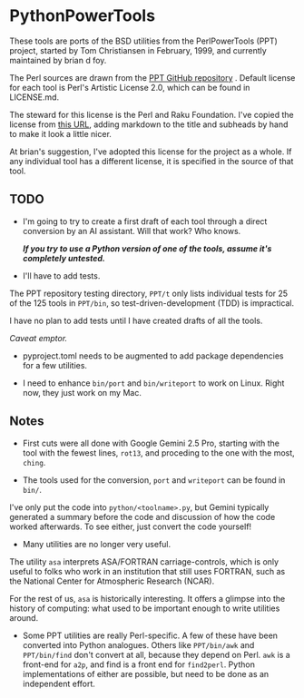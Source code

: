 # PythonPowerTools

These tools are ports of the BSD utilities from the
PerlPowerTools (PPT) project, started by Tom Christiansen in February, 1999,
and currently maintained by brian d foy.

The Perl sources are drawn from the [PPT GitHub repository](https://github.com/briandfoy/PerlPowerTools.git) .
Default license for each tool is Perl's Artistic License 2.0, which can be found in LICENSE.md.

The steward for this license is the Perl and Raku Foundation.
I've copied the license from [this URL](https://www.perlfoundation.org/artistic-license-20.html),
adding markdown to the title and subheads by hand to make it look a little nicer.

At brian's suggestion, I've adopted this license for the project as a whole.
If any individual tool has a different license, it is specified in the source of that tool.


## TODO

* I'm going to try to create a first draft of each tool through a direct conversion by an AI assistant.
Will that work? Who knows.

  ***If you try to use a Python version of one of the tools, assume it's completely untested.***

* I'll have to add tests.

The PPT repository testing directory, `PPT/t` only lists individual tests for 25 of the 125 tools in `PPT/bin`,
so test-driven-development (TDD) is impractical.

I have no plan to add tests until I have created drafts of all the tools.

   *Caveat emptor.*

* pyproject.toml needs to be augmented to add package dependencies for a few utilities.

* I need to enhance `bin/port` and `bin/writeport` to work on Linux. Right now, they just work on my Mac.


## Notes

* First cuts were all done with Google Gemini 2.5 Pro, starting with the tool with the fewest lines, `rot13`,
and proceding to the one with the most, `ching`.

* The tools used for the conversion, `port` and `writeport` can be found in `bin/`.

I've only put the code into `python/<toolname>.py`,
but Gemini typically generated a summary before the code and discussion of how the code worked afterwards.
To see either, just convert the code yourself!

* Many utilities are no longer very useful. 

The utility `asa` interprets ASA/FORTRAN carriage-controls, which is only useful to folks who work in an institution that still uses FORTRAN,
such as the National Center for Atmospheric Research (NCAR).

For the rest of us, `asa` is historically interesting. It offers a glimpse into the history of computing: what used to be important enough to write utilities around.

* Some PPT utilities are really Perl-specific. A few of these have been converted into Python analogues.
Others like `PPT/bin/awk` and `PPT/bin/find` don't convert at all, because they depend on Perl.
`awk` is a front-end for `a2p`, and find is a front end for `find2perl`.
Python implementations of either are possible, but need to be done as an independent effort.

